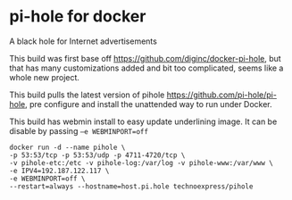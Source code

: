 # pi-hole for docker
A black hole for Internet advertisements

This build was first base off https://github.com/diginc/docker-pi-hole, 
but that has many customizations added and bit too complicated, seems like a whole new project.

This build pulls the latest version of pihole https://github.com/pi-hole/pi-hole,
pre configure and install the unattended way to run under Docker.

This build has webmin install to easy update underlining image. 
It can be disable by passing `–e WEBMINPORT=off`

```
docker run -d --name pihole \
-p 53:53/tcp -p 53:53/udp -p 4711-4720/tcp \
-v pihole-etc:/etc -v pihole-log:/var/log -v pihole-www:/var/www \
-e IPV4=192.187.122.117 \
-e WEBMINPORT=off \
--restart=always --hostname=host.pi.hole technoexpress/pihole
```
